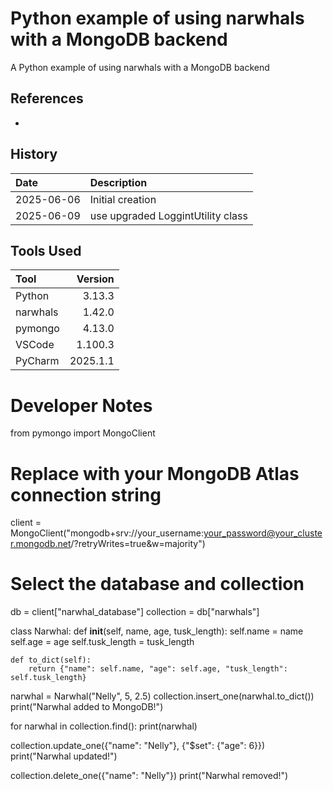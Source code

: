 # Python example of using narwhals with a MongoDB backend

A Python example of using narwhals with a MongoDB backend

## References

*

## History

| Date       | Description                       |
|:-----------|:----------------------------------|
| 2025-06-06 | Initial creation                  |
| 2025-06-09 | use upgraded LoggintUtility class |

## Tools Used

| Tool     |  Version |
|:---------|---------:|
| Python   |   3.13.3 |
| narwhals |   1.42.0 |
| pymongo  |   4.13.0 |
| VSCode   |  1.100.3 |
| PyCharm  | 2025.1.1 |

# Developer Notes

from pymongo import MongoClient

# Replace with your MongoDB Atlas connection string
client = MongoClient("mongodb+srv://your_username:your_password@your_cluster.mongodb.net/?retryWrites=true&w=majority")

# Select the database and collection
db = client["narwhal_database"]
collection = db["narwhals"]

class Narwhal:
    def __init__(self, name, age, tusk_length):
        self.name = name
        self.age = age
        self.tusk_length = tusk_length

    def to_dict(self):
        return {"name": self.name, "age": self.age, "tusk_length": self.tusk_length}


narwhal = Narwhal("Nelly", 5, 2.5)
collection.insert_one(narwhal.to_dict())
print("Narwhal added to MongoDB!")

for narwhal in collection.find():
    print(narwhal)


collection.update_one({"name": "Nelly"}, {"$set": {"age": 6}})
print("Narwhal updated!")


collection.delete_one({"name": "Nelly"})
print("Narwhal removed!")